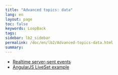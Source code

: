 ```yaml
---
title: "Advanced topics: data"
lang: en
layout: page
toc: false
keywords: LoopBack
tags:
sidebar: lb2_sidebar
permalink: /doc/en/lb2/Advanced-topics-data.html
summary:
---
```


- [Realtime server-sent events](Realtime-server-sent-events.html)
- [AngularJS LiveSet example](AngularJS-LiveSet-Example.html)
